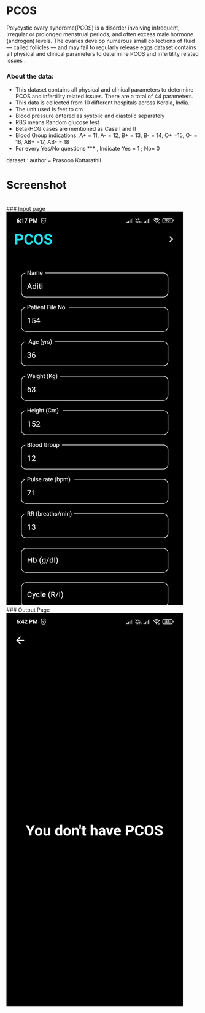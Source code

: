 # PCOS
Polycystic ovary syndrome(PCOS)  is a disorder involving infrequent, irregular or prolonged menstrual periods, and often excess male hormone (androgen) levels. The ovaries develop numerous small collections of fluid — called follicles — and may fail to regularly release eggs dataset contains all physical and clinical parameters to determine PCOS and infertility related issues .
### About the data:
- This dataset contains all physical and clinical parameters to determine PCOS and infertility related issues. There are a total of 44 parameters.
- This data is collected from 10 different hospitals across Kerala, India.
- The unit used is feet to cm
- Blood pressure entered as systolic and diastolic separately
- RBS means Random glucose test
- Beta-HCG cases are mentioned as Case I and II
- Blood Group indications: A+ = 11, A- = 12, B+ = 13, B- = 14, O+ =15, O- = 16, AB+ =17, AB- = 18
- For every Yes/No questions *** , Indicate Yes = 1 ; No= 0

dataset : author = Prasoon Kottarathil

# Screenshot
<br>
### Input page
<img src= "https://github.com/exson6969/PCOS_App/blob/main/Screenshots/Screenshot_2022-06-01-18-17-05-867_com.example.pcos.jpg">
<br>
### Output Page
<img src= "https://github.com/exson6969/PCOS_App/blob/main/Screenshots/Screenshot_2022-06-01-18-42-01-325_com.example.pcos.jpg">
